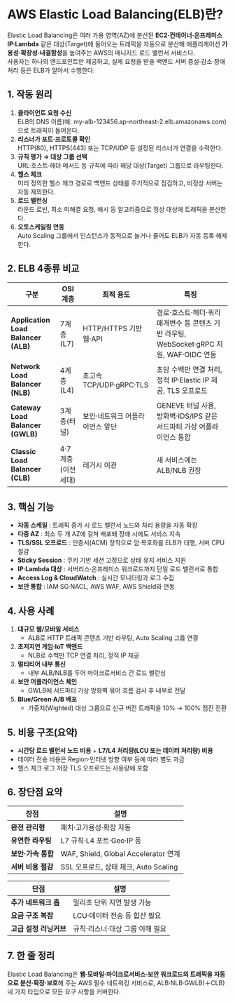 # AWS Elastic Load Balancing(ELB)란?

Elastic Load Balancing은 여러 가용 영역(AZ)에 분산된 **EC2·컨테이너·온프레미스 IP·Lambda** 같은 대상(Target)에 들어오는 트래픽을 자동으로 분산해 애플리케이션 **가용성·확장성·내결함성**을 높여주는 AWS의 매니지드 로드 밸런서 서비스다.  
사용자는 하나의 엔드포인트만 제공하고, 실제 요청을 받을 백엔드 서버 증설·감소·장애 처리 등은 ELB가 알아서 수행한다.

## 1. 작동 원리

1. **클라이언트 요청 수신**  
   ELB의 DNS 이름(예: my-alb-123456.ap-northeast-2.elb.amazonaws.com)으로 트래픽이 들어온다.
2. **리스너가 포트·프로토콜 확인**  
   HTTP(80), HTTPS(443) 또는 TCP/UDP 등 설정된 리스너가 연결을 수락한다.
3. **규칙 평가 → 대상 그룹 선택**  
   URL·호스트·헤더·메서드 등 규칙에 따라 해당 대상(Target) 그룹으로 라우팅한다.
4. **헬스 체크**  
   미리 정의한 헬스 체크 경로로 백엔드 상태를 주기적으로 점검하고, 비정상 서버는 자동 제외한다.
5. **로드 밸런싱**  
   라운드 로빈, 최소 미해결 요청, 해시 등 알고리즘으로 정상 대상에 트래픽을 분산한다.
6. **오토스케일링 연동**  
   Auto Scaling 그룹에서 인스턴스가 동적으로 늘거나 줄어도 ELB가 자동 등록·해제한다.

## 2. ELB 4종류 비교

| 구분 | OSI 계층 | 최적 용도 | 특징 |
|------|----------|-----------|------|
| **Application Load Balancer (ALB)** | 7계층(L7) | HTTP/HTTPS 기반 웹·API | 경로·호스트·헤더·쿼리 매개변수 등 콘텐츠 기반 라우팅, WebSocket·gRPC 지원, WAF·OIDC 연동 |
| **Network Load Balancer (NLB)** | 4계층(L4) | 초고속 TCP/UDP·gRPC·TLS | 초당 수백만 연결 처리, 정적 IP·Elastic IP 제공, TLS 오프로드 |
| **Gateway Load Balancer (GWLB)** | 3계층(터널) | 보안·네트워크 어플라이언스 앞단 | GENEVE 터널 사용, 방화벽·IDS/IPS 같은 서드파티 가상 어플라이언스 통합 |
| **Classic Load Balancer (CLB)** | 4·7계층(이전 세대) | 레거시 이관 | 새 서비스에는 ALB/NLB 권장 |

## 3. 핵심 기능

- **자동 스케일** : 트래픽 증가 시 로드 밸런서 노드와 처리 용량을 자동 확장  
- **다중 AZ** : 최소 두 개 AZ에 걸쳐 배포돼 장애 시에도 서비스 지속  
- **TLS/SSL 오프로드** : 인증서(ACM) 장착으로 암·복호화를 ELB가 대행, 서버 CPU 절감  
- **Sticky Session** : 쿠키 기반 세션 고정으로 상태 유지 서비스 지원  
- **IP·Lambda 대상** : 서버리스·온프레미스 워크로드까지 단일 로드 밸런서로 통합  
- **Access Log & CloudWatch** : 실시간 모니터링과 로그 수집  
- **보안 통합** : IAM·SG·NACL, AWS WAF, AWS Shield와 연동

## 4. 사용 사례

1. **대규모 웹/모바일 서비스**  
   - ALB로 HTTP 트래픽 콘텐츠 기반 라우팅, Auto Scaling 그룹 연결  
2. **초저지연 게임·IoT 백엔드**  
   - NLB로 수백만 TCP 연결 처리, 정적 IP 제공  
3. **멀티티어 내부 통신**  
   - 내부 ALB/NLB를 두어 마이크로서비스 간 로드 밸런싱  
4. **보안 어플라이언스 체인**  
   - GWLB에 서드파티 가상 방화벽 묶어 흐름 검사 후 내부로 전달  
5. **Blue/Green·A/B 배포**  
   - 가중치(Wighted) 대상 그룹으로 신규 버전 트래픽을 10% → 100% 점진 전환

## 5. 비용 구조(요약)

- **시간당 로드 밸런서 노드 비용** + **L7/L4 처리량(LCU 또는 데이터 처리량) 비용**  
- 데이터 전송 비용은 Region·인터넷 방향 여부 등에 따라 별도 과금  
- 헬스 체크·로그 저장·TLS 오프로드는 사용량에 포함

## 6. 장단점 요약

| 장점 | 설명 |
|------|------|
| **완전 관리형** | 패치·고가용성·확장 자동 |
| **유연한 라우팅** | L7 규칙·L4 포트·Geo·IP 등 |
| **보안·가속 통합** | WAF, Shield, Global Accelerator 연계 |
| **서버 비용 절감** | SSL 오프로드, 상태 체크, Auto Scaling |

| 단점 | 설명 |
|------|------|
| **추가 네트워크 홉** | 밀리초 단위 지연 발생 가능 |
| **요금 구조 복잡** | LCU·데이터 전송 등 합산 필요 |
| **고급 설정 러닝커브** | 규칙·리스너·대상 그룹 이해 필요 |

## 7. 한 줄 정리

Elastic Load Balancing은 **웹·모바일·마이크로서비스·보안 워크로드의 트래픽을 자동으로 분산·확장·보호**해 주는 AWS 필수 네트워킹 서비스로, ALB·NLB·GWLB(＋CLB) 네 가지 타입으로 모든 요구 사항을 커버한다.
